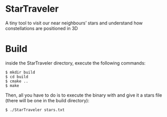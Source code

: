 # StarTraveler
A tiny tool to visit our near neighbours’ stars and understand how constellations are positioned in 3D

# Build

inside the StarTraveler directory, execute the following commands:

    $ mkdir build
    $ cd build
    $ cmake ..
    $ make

Then, all you have to do is to execute the binary with and give it a stars file (there will be one in the build directory):

    $ ./StarTraveler stars.txt
